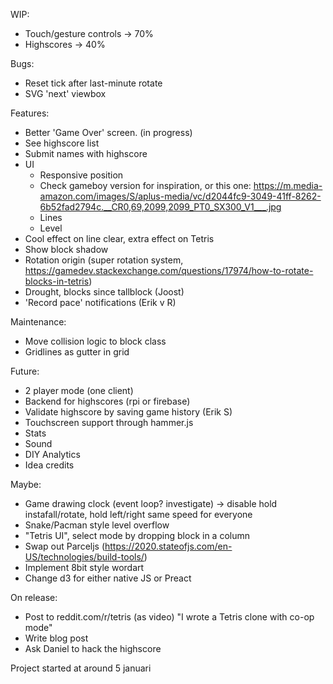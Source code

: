 WIP: 
- Touch/gesture controls -> 70%
- Highscores -> 40%

Bugs:
- Reset tick after last-minute rotate
- SVG 'next' viewbox

Features:
- Better 'Game Over' screen. (in progress)
- See highscore list
- Submit names with highscore
- UI
  - Responsive position
  - Check gameboy version for inspiration, or this one: https://m.media-amazon.com/images/S/aplus-media/vc/d2044fc9-3049-41ff-8262-6b52fad2794c.__CR0,69,2099,2099_PT0_SX300_V1___.jpg
  - Lines
  - Level
- Cool effect on line clear, extra effect on Tetris
- Show block shadow
- Rotation origin (super rotation system, https://gamedev.stackexchange.com/questions/17974/how-to-rotate-blocks-in-tetris)
- Drought, blocks since tallblock (Joost)
- 'Record pace' notifications (Erik v R)


Maintenance:
- Move collision logic to block class
- Gridlines as gutter in grid

Future:
- 2 player mode (one client)
- Backend for highscores (rpi or firebase)
- Validate highscore by saving game history (Erik S)
- Touchscreen support through hammer.js
- Stats
- Sound
- DIY Analytics
- Idea credits

Maybe:
- Game drawing clock (event loop? investigate) -> disable hold instafall/rotate, hold left/right same speed for everyone
- Snake/Pacman style level overflow
- "Tetris UI", select mode by dropping block in a column
- Swap out Parceljs (https://2020.stateofjs.com/en-US/technologies/build-tools/)
- Implement 8bit style wordart
- Change d3 for either native JS or Preact

On release:
- Post to reddit.com/r/tetris (as video) "I wrote a Tetris clone with co-op mode"
- Write blog post
- Ask Daniel to hack the highscore


Project started at around 5 januari